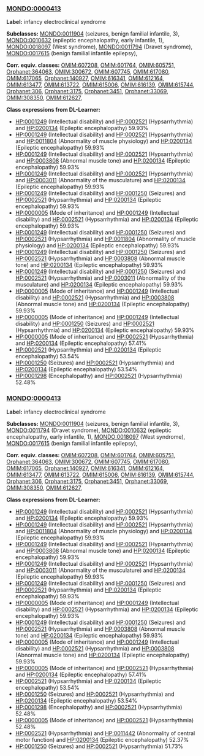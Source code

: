 
### [MONDO:0000413](http://purl.obolibrary.org/obo/MONDO_0000413)
**Label:** infancy electroclinical syndrome

**Subclasses:** [MONDO:0011904](http://purl.obolibrary.org/obo/MONDO_0011904) (seizures, benign familial infantile, 3), [MONDO:0010632](http://purl.obolibrary.org/obo/MONDO_0010632) (epileptic encephalopathy, early infantile, 1), [MONDO:0018097](http://purl.obolibrary.org/obo/MONDO_0018097) (West syndrome), [MONDO:0011794](http://purl.obolibrary.org/obo/MONDO_0011794) (Dravet syndrome), [MONDO:0017615](http://purl.obolibrary.org/obo/MONDO_0017615) (benign familial infantile epilepsy), 

**Corr. equiv. classes:** [OMIM:607208](http://purl.obolibrary.org/obo/OMIM_607208), [OMIM:601764](http://purl.obolibrary.org/obo/OMIM_601764), [OMIM:605751](http://purl.obolibrary.org/obo/OMIM_605751), [Orphanet:364063](http://www.orpha.net/ORDO/Orphanet_364063), [OMIM:300672](http://purl.obolibrary.org/obo/OMIM_300672), [OMIM:607745](http://purl.obolibrary.org/obo/OMIM_607745), [OMIM:617080](http://purl.obolibrary.org/obo/OMIM_617080), [OMIM:617065](http://purl.obolibrary.org/obo/OMIM_617065), [Orphanet:140927](http://www.orpha.net/ORDO/Orphanet_140927), [OMIM:616341](http://purl.obolibrary.org/obo/OMIM_616341), [OMIM:612164](http://purl.obolibrary.org/obo/OMIM_612164), [OMIM:613477](http://purl.obolibrary.org/obo/OMIM_613477), [OMIM:613722](http://purl.obolibrary.org/obo/OMIM_613722), [OMIM:615006](http://purl.obolibrary.org/obo/OMIM_615006), [OMIM:616139](http://purl.obolibrary.org/obo/OMIM_616139), [OMIM:615744](http://purl.obolibrary.org/obo/OMIM_615744), [Orphanet:306](http://www.orpha.net/ORDO/Orphanet_306), [Orphanet:3175](http://www.orpha.net/ORDO/Orphanet_3175), [Orphanet:3451](http://www.orpha.net/ORDO/Orphanet_3451), [Orphanet:33069](http://www.orpha.net/ORDO/Orphanet_33069), [OMIM:308350](http://purl.obolibrary.org/obo/OMIM_308350), [OMIM:612627](http://purl.obolibrary.org/obo/OMIM_612627), 

**Class expressions from DL-Learner:**

- [HP:0001249](http://purl.obolibrary.org/obo/HP_0001249) (Intellectual disability) and [HP:0002521](http://purl.obolibrary.org/obo/HP_0002521) (Hypsarrhythmia) and [HP:0200134](http://purl.obolibrary.org/obo/HP_0200134) (Epileptic encephalopathy) 59.93%
- [HP:0001249](http://purl.obolibrary.org/obo/HP_0001249) (Intellectual disability) and [HP:0002521](http://purl.obolibrary.org/obo/HP_0002521) (Hypsarrhythmia) and [HP:0011804](http://purl.obolibrary.org/obo/HP_0011804) (Abnormality of muscle physiology) and [HP:0200134](http://purl.obolibrary.org/obo/HP_0200134) (Epileptic encephalopathy) 59.93%
- [HP:0001249](http://purl.obolibrary.org/obo/HP_0001249) (Intellectual disability) and [HP:0002521](http://purl.obolibrary.org/obo/HP_0002521) (Hypsarrhythmia) and [HP:0003808](http://purl.obolibrary.org/obo/HP_0003808) (Abnormal muscle tone) and [HP:0200134](http://purl.obolibrary.org/obo/HP_0200134) (Epileptic encephalopathy) 59.93%
- [HP:0001249](http://purl.obolibrary.org/obo/HP_0001249) (Intellectual disability) and [HP:0002521](http://purl.obolibrary.org/obo/HP_0002521) (Hypsarrhythmia) and [HP:0003011](http://purl.obolibrary.org/obo/HP_0003011) (Abnormality of the musculature) and [HP:0200134](http://purl.obolibrary.org/obo/HP_0200134) (Epileptic encephalopathy) 59.93%
- [HP:0001249](http://purl.obolibrary.org/obo/HP_0001249) (Intellectual disability) and [HP:0001250](http://purl.obolibrary.org/obo/HP_0001250) (Seizures) and [HP:0002521](http://purl.obolibrary.org/obo/HP_0002521) (Hypsarrhythmia) and [HP:0200134](http://purl.obolibrary.org/obo/HP_0200134) (Epileptic encephalopathy) 59.93%
- [HP:0000005](http://purl.obolibrary.org/obo/HP_0000005) (Mode of inheritance) and [HP:0001249](http://purl.obolibrary.org/obo/HP_0001249) (Intellectual disability) and [HP:0002521](http://purl.obolibrary.org/obo/HP_0002521) (Hypsarrhythmia) and [HP:0200134](http://purl.obolibrary.org/obo/HP_0200134) (Epileptic encephalopathy) 59.93%
- [HP:0001249](http://purl.obolibrary.org/obo/HP_0001249) (Intellectual disability) and [HP:0001250](http://purl.obolibrary.org/obo/HP_0001250) (Seizures) and [HP:0002521](http://purl.obolibrary.org/obo/HP_0002521) (Hypsarrhythmia) and [HP:0011804](http://purl.obolibrary.org/obo/HP_0011804) (Abnormality of muscle physiology) and [HP:0200134](http://purl.obolibrary.org/obo/HP_0200134) (Epileptic encephalopathy) 59.93%
- [HP:0001249](http://purl.obolibrary.org/obo/HP_0001249) (Intellectual disability) and [HP:0001250](http://purl.obolibrary.org/obo/HP_0001250) (Seizures) and [HP:0002521](http://purl.obolibrary.org/obo/HP_0002521) (Hypsarrhythmia) and [HP:0003808](http://purl.obolibrary.org/obo/HP_0003808) (Abnormal muscle tone) and [HP:0200134](http://purl.obolibrary.org/obo/HP_0200134) (Epileptic encephalopathy) 59.93%
- [HP:0001249](http://purl.obolibrary.org/obo/HP_0001249) (Intellectual disability) and [HP:0001250](http://purl.obolibrary.org/obo/HP_0001250) (Seizures) and [HP:0002521](http://purl.obolibrary.org/obo/HP_0002521) (Hypsarrhythmia) and [HP:0003011](http://purl.obolibrary.org/obo/HP_0003011) (Abnormality of the musculature) and [HP:0200134](http://purl.obolibrary.org/obo/HP_0200134) (Epileptic encephalopathy) 59.93%
- [HP:0000005](http://purl.obolibrary.org/obo/HP_0000005) (Mode of inheritance) and [HP:0001249](http://purl.obolibrary.org/obo/HP_0001249) (Intellectual disability) and [HP:0002521](http://purl.obolibrary.org/obo/HP_0002521) (Hypsarrhythmia) and [HP:0003808](http://purl.obolibrary.org/obo/HP_0003808) (Abnormal muscle tone) and [HP:0200134](http://purl.obolibrary.org/obo/HP_0200134) (Epileptic encephalopathy) 59.93%
- [HP:0000005](http://purl.obolibrary.org/obo/HP_0000005) (Mode of inheritance) and [HP:0001249](http://purl.obolibrary.org/obo/HP_0001249) (Intellectual disability) and [HP:0001250](http://purl.obolibrary.org/obo/HP_0001250) (Seizures) and [HP:0002521](http://purl.obolibrary.org/obo/HP_0002521) (Hypsarrhythmia) and [HP:0200134](http://purl.obolibrary.org/obo/HP_0200134) (Epileptic encephalopathy) 59.93%
- [HP:0000005](http://purl.obolibrary.org/obo/HP_0000005) (Mode of inheritance) and [HP:0002521](http://purl.obolibrary.org/obo/HP_0002521) (Hypsarrhythmia) and [HP:0200134](http://purl.obolibrary.org/obo/HP_0200134) (Epileptic encephalopathy) 57.41%
- [HP:0002521](http://purl.obolibrary.org/obo/HP_0002521) (Hypsarrhythmia) and [HP:0200134](http://purl.obolibrary.org/obo/HP_0200134) (Epileptic encephalopathy) 53.54%
- [HP:0001250](http://purl.obolibrary.org/obo/HP_0001250) (Seizures) and [HP:0002521](http://purl.obolibrary.org/obo/HP_0002521) (Hypsarrhythmia) and [HP:0200134](http://purl.obolibrary.org/obo/HP_0200134) (Epileptic encephalopathy) 53.54%
- [HP:0001298](http://purl.obolibrary.org/obo/HP_0001298) (Encephalopathy) and [HP:0002521](http://purl.obolibrary.org/obo/HP_0002521) (Hypsarrhythmia) 52.48%



### [MONDO:0000413](http://purl.obolibrary.org/obo/MONDO_0000413)
**Label:** infancy electroclinical syndrome

**Subclasses:** [MONDO:0011904](http://purl.obolibrary.org/obo/MONDO_0011904) (seizures, benign familial infantile, 3), [MONDO:0011794](http://purl.obolibrary.org/obo/MONDO_0011794) (Dravet syndrome), [MONDO:0010632](http://purl.obolibrary.org/obo/MONDO_0010632) (epileptic encephalopathy, early infantile, 1), [MONDO:0018097](http://purl.obolibrary.org/obo/MONDO_0018097) (West syndrome), [MONDO:0017615](http://purl.obolibrary.org/obo/MONDO_0017615) (benign familial infantile epilepsy), 

**Corr. equiv. classes:** [OMIM:607208](http://purl.obolibrary.org/obo/OMIM_607208), [OMIM:601764](http://purl.obolibrary.org/obo/OMIM_601764), [OMIM:605751](http://purl.obolibrary.org/obo/OMIM_605751), [Orphanet:364063](http://www.orpha.net/ORDO/Orphanet_364063), [OMIM:300672](http://purl.obolibrary.org/obo/OMIM_300672), [OMIM:607745](http://purl.obolibrary.org/obo/OMIM_607745), [OMIM:617080](http://purl.obolibrary.org/obo/OMIM_617080), [OMIM:617065](http://purl.obolibrary.org/obo/OMIM_617065), [Orphanet:140927](http://www.orpha.net/ORDO/Orphanet_140927), [OMIM:616341](http://purl.obolibrary.org/obo/OMIM_616341), [OMIM:612164](http://purl.obolibrary.org/obo/OMIM_612164), [OMIM:613477](http://purl.obolibrary.org/obo/OMIM_613477), [OMIM:613722](http://purl.obolibrary.org/obo/OMIM_613722), [OMIM:615006](http://purl.obolibrary.org/obo/OMIM_615006), [OMIM:616139](http://purl.obolibrary.org/obo/OMIM_616139), [OMIM:615744](http://purl.obolibrary.org/obo/OMIM_615744), [Orphanet:306](http://www.orpha.net/ORDO/Orphanet_306), [Orphanet:3175](http://www.orpha.net/ORDO/Orphanet_3175), [Orphanet:3451](http://www.orpha.net/ORDO/Orphanet_3451), [Orphanet:33069](http://www.orpha.net/ORDO/Orphanet_33069), [OMIM:308350](http://purl.obolibrary.org/obo/OMIM_308350), [OMIM:612627](http://purl.obolibrary.org/obo/OMIM_612627), 

**Class expressions from DL-Learner:**

- [HP:0001249](http://purl.obolibrary.org/obo/HP_0001249) (Intellectual disability) and [HP:0002521](http://purl.obolibrary.org/obo/HP_0002521) (Hypsarrhythmia) and [HP:0200134](http://purl.obolibrary.org/obo/HP_0200134) (Epileptic encephalopathy) 59.93%
- [HP:0001249](http://purl.obolibrary.org/obo/HP_0001249) (Intellectual disability) and [HP:0002521](http://purl.obolibrary.org/obo/HP_0002521) (Hypsarrhythmia) and [HP:0011804](http://purl.obolibrary.org/obo/HP_0011804) (Abnormality of muscle physiology) and [HP:0200134](http://purl.obolibrary.org/obo/HP_0200134) (Epileptic encephalopathy) 59.93%
- [HP:0001249](http://purl.obolibrary.org/obo/HP_0001249) (Intellectual disability) and [HP:0002521](http://purl.obolibrary.org/obo/HP_0002521) (Hypsarrhythmia) and [HP:0003808](http://purl.obolibrary.org/obo/HP_0003808) (Abnormal muscle tone) and [HP:0200134](http://purl.obolibrary.org/obo/HP_0200134) (Epileptic encephalopathy) 59.93%
- [HP:0001249](http://purl.obolibrary.org/obo/HP_0001249) (Intellectual disability) and [HP:0002521](http://purl.obolibrary.org/obo/HP_0002521) (Hypsarrhythmia) and [HP:0003011](http://purl.obolibrary.org/obo/HP_0003011) (Abnormality of the musculature) and [HP:0200134](http://purl.obolibrary.org/obo/HP_0200134) (Epileptic encephalopathy) 59.93%
- [HP:0001249](http://purl.obolibrary.org/obo/HP_0001249) (Intellectual disability) and [HP:0001250](http://purl.obolibrary.org/obo/HP_0001250) (Seizures) and [HP:0002521](http://purl.obolibrary.org/obo/HP_0002521) (Hypsarrhythmia) and [HP:0200134](http://purl.obolibrary.org/obo/HP_0200134) (Epileptic encephalopathy) 59.93%
- [HP:0000005](http://purl.obolibrary.org/obo/HP_0000005) (Mode of inheritance) and [HP:0001249](http://purl.obolibrary.org/obo/HP_0001249) (Intellectual disability) and [HP:0002521](http://purl.obolibrary.org/obo/HP_0002521) (Hypsarrhythmia) and [HP:0200134](http://purl.obolibrary.org/obo/HP_0200134) (Epileptic encephalopathy) 59.93%
- [HP:0001249](http://purl.obolibrary.org/obo/HP_0001249) (Intellectual disability) and [HP:0001250](http://purl.obolibrary.org/obo/HP_0001250) (Seizures) and [HP:0002521](http://purl.obolibrary.org/obo/HP_0002521) (Hypsarrhythmia) and [HP:0003808](http://purl.obolibrary.org/obo/HP_0003808) (Abnormal muscle tone) and [HP:0200134](http://purl.obolibrary.org/obo/HP_0200134) (Epileptic encephalopathy) 59.93%
- [HP:0000005](http://purl.obolibrary.org/obo/HP_0000005) (Mode of inheritance) and [HP:0001249](http://purl.obolibrary.org/obo/HP_0001249) (Intellectual disability) and [HP:0002521](http://purl.obolibrary.org/obo/HP_0002521) (Hypsarrhythmia) and [HP:0003808](http://purl.obolibrary.org/obo/HP_0003808) (Abnormal muscle tone) and [HP:0200134](http://purl.obolibrary.org/obo/HP_0200134) (Epileptic encephalopathy) 59.93%
- [HP:0000005](http://purl.obolibrary.org/obo/HP_0000005) (Mode of inheritance) and [HP:0002521](http://purl.obolibrary.org/obo/HP_0002521) (Hypsarrhythmia) and [HP:0200134](http://purl.obolibrary.org/obo/HP_0200134) (Epileptic encephalopathy) 57.41%
- [HP:0002521](http://purl.obolibrary.org/obo/HP_0002521) (Hypsarrhythmia) and [HP:0200134](http://purl.obolibrary.org/obo/HP_0200134) (Epileptic encephalopathy) 53.54%
- [HP:0001250](http://purl.obolibrary.org/obo/HP_0001250) (Seizures) and [HP:0002521](http://purl.obolibrary.org/obo/HP_0002521) (Hypsarrhythmia) and [HP:0200134](http://purl.obolibrary.org/obo/HP_0200134) (Epileptic encephalopathy) 53.54%
- [HP:0001298](http://purl.obolibrary.org/obo/HP_0001298) (Encephalopathy) and [HP:0002521](http://purl.obolibrary.org/obo/HP_0002521) (Hypsarrhythmia) 52.48%
- [HP:0000005](http://purl.obolibrary.org/obo/HP_0000005) (Mode of inheritance) and [HP:0002521](http://purl.obolibrary.org/obo/HP_0002521) (Hypsarrhythmia) 52.48%
- [HP:0002521](http://purl.obolibrary.org/obo/HP_0002521) (Hypsarrhythmia) and [HP:0011442](http://purl.obolibrary.org/obo/HP_0011442) (Abnormality of central motor function) and [HP:0200134](http://purl.obolibrary.org/obo/HP_0200134) (Epileptic encephalopathy) 52.37%
- [HP:0001250](http://purl.obolibrary.org/obo/HP_0001250) (Seizures) and [HP:0002521](http://purl.obolibrary.org/obo/HP_0002521) (Hypsarrhythmia) 51.73%


